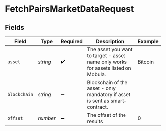 # FetchPairsMarketDataRequest


## Fields

| Field                                                                             | Type                                                                              | Required                                                                          | Description                                                                       | Example                                                                           |
| --------------------------------------------------------------------------------- | --------------------------------------------------------------------------------- | --------------------------------------------------------------------------------- | --------------------------------------------------------------------------------- | --------------------------------------------------------------------------------- |
| `asset`                                                                           | *string*                                                                          | :heavy_check_mark:                                                                | The asset you want to target - asset name only works for assets listed on Mobula. | Bitcoin                                                                           |
| `blockchain`                                                                      | *string*                                                                          | :heavy_minus_sign:                                                                | Blockchain of the asset - only mandatory if asset is sent as smart-contract.      |                                                                                   |
| `offset`                                                                          | *number*                                                                          | :heavy_minus_sign:                                                                | The offset of the results                                                         | 0                                                                                 |